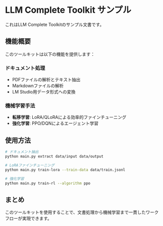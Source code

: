 # LLM Complete Toolkit サンプル

これはLLM Complete Toolkitのサンプル文書です。

## 機能概要

このツールキットは以下の機能を提供します：

### ドキュメント処理
- PDFファイルの解析とテキスト抽出
- Markdownファイルの解析
- LM Studio用データ形式への変換

### 機械学習手法
- **転移学習**: LoRA/QLoRAによる効率的ファインチューニング
- **強化学習**: PPO/DQNによるエージェント学習

## 使用方法

```bash
# ドキュメント抽出
python main.py extract data/input data/output

# LoRAファインチューニング
python main.py train-lora --train-data data/train.jsonl

# 強化学習
python main.py train-rl --algorithm ppo
```

## まとめ

このツールキットを使用することで、文書処理から機械学習まで一貫したワークフローが実現できます。
